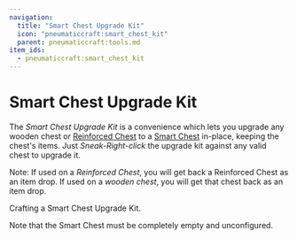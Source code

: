 ```yaml
---
navigation:
  title: "Smart Chest Upgrade Kit"
  icon: "pneumaticcraft:smart_chest_kit"
  parent: pneumaticcraft:tools.md
item_ids:
  - pneumaticcraft:smart_chest_kit
---
```


# Smart Chest Upgrade Kit

The *Smart Chest Upgrade Kit* is a convenience which lets you upgrade any wooden chest or [Reinforced Chest](../machines/reinforced_chest.md) to a [Smart Chest](../machines/smart_chest.md) in-place, keeping the chest's items. Just *Sneak-Right-click* the upgrade kit against any valid chest to upgrade it.



Note: If used on a *Reinforced Chest*, you will get back a Reinforced Chest as an item drop. If used on a *wooden chest*, you will get that chest back as an item drop.

Crafting a Smart Chest Upgrade Kit.

Note that the Smart Chest must be completely empty and unconfigured.

<Recipe id="pneumaticcraft:smart_chest_kit" />


